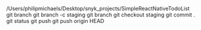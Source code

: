 /Users/philipmichaels/Desktop/snyk_projects/SimpleReactNativeTodoList
git branch
git branch -c staging
git branch 
git checkout staging
git commit .
git status
git push
git push origin HEAD